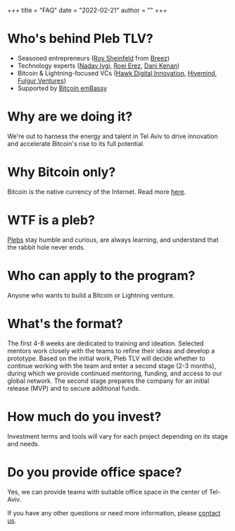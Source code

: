 +++
title = "FAQ"
date = "2022-02-21"
author = ""
+++

# Who's behind Pleb TLV? 
* Seasoned entrepreneurs ([Roy Sheinfeld](https://www.linkedin.com/in/roysheinfeld) from [Breez](https://breez.technology))
* Technology experts ([Nadav Ivgi](https://www.linkedin.com/in/nadavivgi), [Roei Erez](https://www.linkedin.com/in/roeierez), [Dani Kenan](https://www.linkedin.com/in/dani-kenan-1828885))
* Bitcoin & Lightning-focused VCs ([Hawk Digital Innovation](https://www.hawkdigitalinnovation.com), [Hivemind](https://hivemind.vc), [Fulgur Ventures](https://fulgur.ventures))
* Supported by [Bitcoin emBassy](https://www.bitembassy.org)
# Why are we doing it?
We're out to harness the energy and talent in Tel Aviv to drive innovation and accelerate Bitcoin's rise to its full potential. 
# Why Bitcoin only?
Bitcoin is the native currency of the Internet. Read more [here](https://bitcoin.org/bitcoin.pdf).
# WTF is a pleb?
[Plebs](https://bitcoinmagazine.com/culture/plebs-patricians-bitcoin-rome) stay humble and curious, are always learning, and understand that the rabbit hole never ends. 
# Who can apply to the program?
Anyone who wants to build a Bitcoin or Lightning venture. 
# What's the format?
The first 4-8 weeks are dedicated to training and ideation. Selected mentors work closely with the teams to refine their ideas and develop a prototype. Based on the initial work, Pleb TLV will decide whether to continue working with the team and enter a second stage (2-3 months), during which we provide continued mentoring, funding, and access to our global network. The second stage prepares the company for an initial release (MVP) and to secure additional funds.    
# How much do you invest?
Investment terms and tools will vary for each project depending on its stage and needs.
# Do you provide office space?
Yes, we can provide teams with suitable office space in the center of Tel-Aviv. 

If you have any other questions or need more information, please [contact us](mailto:plebtlv@gmail.com).
